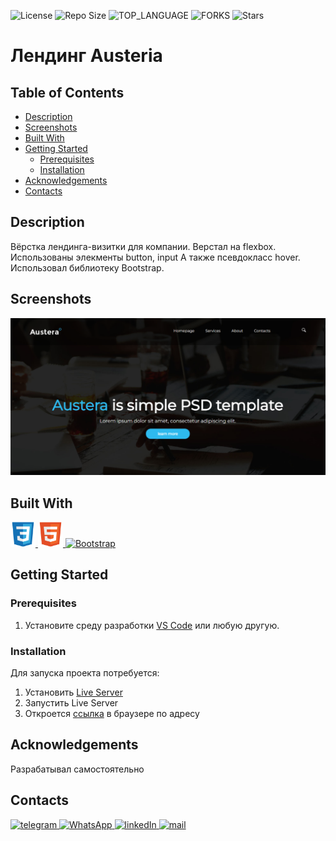 ![License](https://img.shields.io/github/license/Novikov-Pavel/Austeria.svg?style=for-the-badge) 
![Repo Size](https://img.shields.io/github/languages/code-size/Novikov-Pavel/Austeria.svg?style=for-the-badge)
![TOP_LANGUAGE](https://img.shields.io/github/languages/top/Novikov-Pavel/Austeria.svg?style=for-the-badge) 
![FORKS](https://img.shields.io/github/forks/Novikov-Pavel/Austeria.svg?style=for-the-badge&social) 
![Stars](https://img.shields.io/github/stars/Novikov-Pavel/Austeria.svg?style=for-the-badge)
    
# Лендинг Austeria 

## Table of Contents

- [Description](#description)
- [Screenshots](#screenshots)
- [Built With](#built-with)
- [Getting Started](#getting-started)
  - [Prerequisites](#prerequisites)
  - [Installation](#installation)
- [Acknowledgements](#acknowledgements)
- [Contacts](#contacts)

## Description

Вёрстка лендинга-визитки для компании.
Верстал на flexbox. Использованы элекменты button, input А также псевдокласс hover.
Использовал библиотеку Bootstrap.

## Screenshots

<img src="https://raw.githubusercontent.com/Novikov-Pavel/Austeria/main/2023-08-02_17-15-55.png" alt="Austeria скрин с экрана" />

## Built With

<a href="https://developer.mozilla.org/en-US/docs/Web/CSS">
  <img src="https://raw.githubusercontent.com/devicons/devicon/master/icons/css3/css3-original.svg" height="40px" width="40px" alt="CSS" />
</a>
<a href="https://developer.mozilla.org/en-US/docs/Web/HTML">
  <img src="https://raw.githubusercontent.com/devicons/devicon/master/icons/html5/html5-original.svg" height="40px" width="40px" alt="HTML" />
</a>
<a href="https://getbootstrap.com/">
  <img src="https://getbootstrap.com/docs/5.3/assets/brand/bootstrap-logo-shadow.png" height="40px" width="40px" alt="Bootstrap" />
</a>


## Getting Started

### Prerequisites

1. Установите среду разработки [VS Code](https://code.visualstudio.com/download) или любую другую.

### Installation

Для запуска проекта потребуется:
1. Установить [Live Server](https://marketplace.visualstudio.com/items?itemName=ritwickdey.LiveServer)
2. Запустить Live Server
3. Откроется [ссылка](http://127.0.0.1:5500/) в браузере по адресу 

## Acknowledgements

Разрабатывал самостоятельно

## Contacts

<a href="https://t.me/react_jobfrontend/">
  <img src="https://img.shields.io/badge/telegram-26A5E4.svg?&style=for-the-badge&logo=telegram&logoColor=white" height=28 width=110 alt="telegram" />
</a> 
<a href="https://wa.me/79778129630/">
  <img src="https://img.shields.io/badge/whatsapp-25D366.svg?&style=for-the-badge&logo=whatsapp&logoColor=white" height=28 width=110 alt="WhatsApp" />
</a>
<a href="https://www.linkedin.com/in/Novikoff-Pavel">
  <img src="https://img.shields.io/badge/linkedin-0A66C2.svg?&style=for-the-badge&logo=linkedin&logoColor=white" height=28 width=110 alt="linkedIn" />
</a>
<a href="mailto:react@jobfrontend.ru">
  <img src="https://static.tildacdn.com/tild3334-3665-4263-b964-373834323762/yan.png" height=28 width=110 alt="mail" />
</a> 
